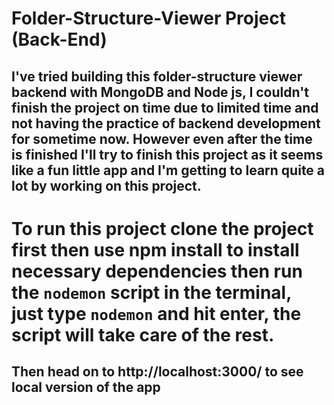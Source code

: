 # Folder-Structure-Viewer Project (Back-End)
## I've tried building this folder-structure viewer backend with  MongoDB and Node js, I couldn't finish the project on time due to limited time and not having the practice of backend development for sometime now. However even after the time is finished I'll try to finish this project as it seems like  a fun little app and I'm getting to learn quite a lot by working on this project.

# To run this project clone the project first then use npm install to install necessary dependencies then run the `nodemon` script in the terminal, just type `nodemon` and hit enter, the script will take care of the rest.

## Then head on to http://localhost:3000/ to see local version of the app
